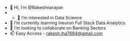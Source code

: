 - 👋 Hi, I’m @Rakeshnarayan
- - 👀 I’m interested in Data Science
- 🌱 I’m currently learning Ineuron Full Stack Data Analytics
- 💞️ I’m looking to collaborate on Banking Sectors
- 📫 Easy Access - rakesh.jha7684@gmail.com

<!---
RJ7684/RJ7684 is a ✨ special ✨ repository because its `README.md` (this file) appears on your GitHub profile.
You can click the Preview link to take a look at your changes.
--->
